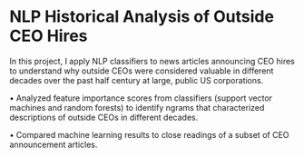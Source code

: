 # NLP Historical Analysis of Outside CEO Hires

In this project, I apply NLP classifiers to news articles announcing CEO hires to understand why outside CEOs were considered valuable in different decades over the past half century at large, public US corporations.

•	Analyzed feature importance scores from classifiers (support vector machines and random forests) to identify ngrams that characterized descriptions of outside CEOs in different decades.

•	Compared machine learning results to close readings of a subset of CEO announcement articles.

